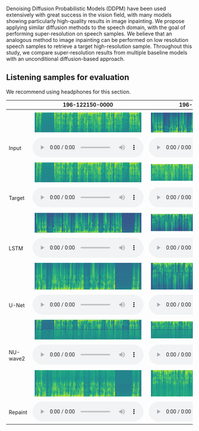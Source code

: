 Denoising Diffusion Probabilistic Models (DDPM) have been used extensively with great success in the vision field, with many models showing particularly high-quality results in image inpainting. We propose applying similar diffusion methods to the speech domain, with the goal of performing super-resolution on speech samples. We believe that an analogous method to image inpainting can be performed on low resolution speech samples to retrieve a target high-resolution sample. Throughout this study, we compare super-resolution results from multiple baseline models with an unconditional diffusion-based approach.

## Listening samples for evaluation

We recommend using headphones for this section.

|            | 196-122150-0000                                                                          | 196-122150-0001                                                                        |
|------------|------------------------------------------------------------------------------------|------------------------------------------------------------------------------------|
|            | ![](new/target/196-122150-0000.png)                                                  | ![](new/lstm/196-122150-0000.png)                                                  |
| Input      | <audio src="new/target/196-122150-0000.wav" controls="" preload=""></audio>          | <audio src="new/lstm/196-122150-0000.wav" controls="" preload=""></audio>          |
|            | ![](new/target/196-122150-0000.png)                                                  | ![](new/target/196-122150-0001.png)                                                  |
| Target      | <audio src="new/target/196-122150-0000.wav" controls="" preload=""></audio>          | <audio src="new/target/196-122150-0001.wav" controls="" preload=""></audio>          |
|            | ![](new/lstm/196-122150-0000.png)                                              | ![](new/lstm/196-122150-0001.png)                                              |
| LSTM    | <audio src="new/lstm/196-122150-0000.wav" controls="" preload=""></audio>      | <audio src="new/lstm/196-122150-0001.wav" controls="" preload=""></audio>      |
|            | ![](new/u-net/196-122150-0000.png)                                           | ![](new/u-net/196-122150-0001.png)                                           |
| U-Net  | <audio src="u-net/196-122150-0000.wav" controls="" preload=""></audio>   | <audio src="new/u-net/196-122150-0001.wav" controls="" preload=""></audio>   |
|            | ![](new/nuwave2/196-122150-0000.png)                                                  | ![](new/nuwave2/196-122150-0001.png)                                                  |
| NU-wave2      | <audio src="new/nuwave2/196-122150-0000.wav" controls="" preload=""></audio>          | <audio src="new/nuwave2/196-122150-0001.wav" controls="" preload=""></audio>          |
|            | ![](new/repaint/196-122150-0000.png)                                          | ![](new/repaint/196-122150-0001.png)                                          |
| Repaint   | <audio src="new/repaint/196-122150-0000.wav" controls="" preload=""></audio>  | <audio src="new/repaint/196-122150-0001.wav" controls="" preload=""></audio>  |

